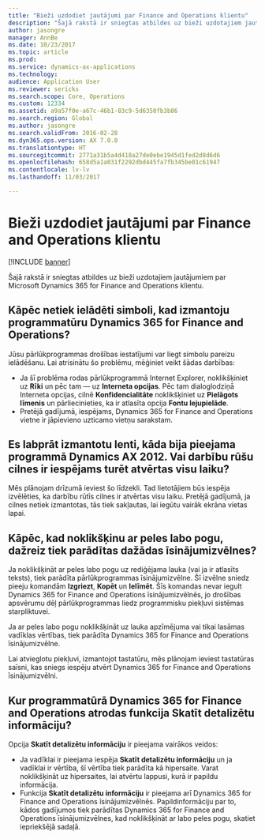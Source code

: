 ```yaml
---
title: "Bieži uzdodiet jautājumi par Finance and Operations klientu"
description: "Šajā rakstā ir sniegtas atbildes uz bieži uzdotajiem jautājumiem par Microsoft Dynamics 365 for Finance and Operations klientu."
author: jasongre
manager: AnnBe
ms.date: 10/23/2017
ms.topic: article
ms.prod: 
ms.service: dynamics-ax-applications
ms.technology: 
audience: Application User
ms.reviewer: sericks
ms.search.scope: Core, Operations
ms.custom: 12334
ms.assetid: a9a57f0e-a67c-46b1-83c9-5d6350fb3b86
ms.search.region: Global
ms.author: jasongre
ms.search.validFrom: 2016-02-28
ms.dyn365.ops.version: AX 7.0.0
ms.translationtype: HT
ms.sourcegitcommit: 2771a31b5a4d418a27de0ebe1945d1fed2d8d6d6
ms.openlocfilehash: 658d5a1a031f2292dbd445fa7fb345be01c61947
ms.contentlocale: lv-lv
ms.lasthandoff: 11/03/2017

---
```


# <a name="finance-and-operations-client-faq"></a>Bieži uzdodiet jautājumi par Finance and Operations klientu

[!INCLUDE [banner](../includes/banner.md)]

Šajā rakstā ir sniegtas atbildes uz bieži uzdotajiem jautājumiem par Microsoft Dynamics 365 for Finance and Operations klientu.

<a name="why-arent-symbols-loaded-when-i-use-finance-and-operations"></a>Kāpēc netiek ielādēti simboli, kad izmantoju programmatūru Dynamics 365 for Finance and Operations?
-----------------------------------------------------------------

Jūsu pārlūkprogrammas drošības iestatījumi var liegt simbolu pareizu ielādēšanu. Lai atrisinātu šo problēmu, mēģiniet veikt šādas darbības:

-   Ja šī problēma rodas pārlūkprogrammā Internet Explorer, noklikšķiniet uz **Rīki** un pēc tam — uz **Interneta opcijas**.  Pēc tam dialoglodziņā Interneta opcijas, cilnē **Konfidencialitāte** noklikšķiniet uz **Pielāgots līmenis** un pārliecinieties, ka ir atlasīta opcija **Fontu lejupielāde**.
-   Pretējā gadījumā, iespējams, Dynamics 365 for Finance and Operations vietne ir jāpievieno uzticamo vietņu sarakstam.

## <a name="i-miss-the-ribbon-from-dynamics-ax-2012-can-i-keep-action-pane-tabs-open-all-the-time"></a>Es labprāt izmantotu lenti, kāda bija pieejama programmā Dynamics AX 2012. Vai darbību rūšu cilnes ir iespējams turēt atvērtas visu laiku?
Mēs plānojam drīzumā ieviest šo līdzekli. Tad lietotājiem būs iespēja izvēlēties, ka darbību rūtīs cilnes ir atvērtas visu laiku. Pretējā gadījumā, ja cilnes netiek izmantotas, tās tiek sakļautas, lai iegūtu vairāk ekrāna vietas lapai.

## <a name="why-do-i-sometimes-see-different-shortcut-menus-when-i-right-click"></a>Kāpēc, kad noklikšķinu ar peles labo pogu, dažreiz tiek parādītas dažādas īsinājumizvēlnes?
Ja noklikšķināt ar peles labo pogu uz rediģējama lauka (vai ja ir atlasīts teksts), tiek parādīta pārlūkprogrammas īsinājumizvēlne. Šī izvēlne sniedz pieeju komandām **Izgriezt**, **Kopēt** un **Ielīmēt**. Šīs komandas nevar iegult Dynamics 365 for Finance and Operations īsinājumizvēlnēs, jo drošības apsvērumu dēļ pārlūkprogrammas liedz programmisku piekļuvi sistēmas starpliktuvei.

Ja ar peles labo pogu noklikšķināt uz lauka apzīmējuma vai tikai lasāmas vadīklas vērtības, tiek parādīta Dynamics 365 for Finance and Operations īsinājumizvēlne.

Lai atvieglotu piekļuvi, izmantojot tastatūru, mēs plānojam ieviest tastatūras saīsni, kas sniegs iespēju atvērt Dynamics 365 for Finance and Operations īsinājumizvēlni.

## <a name="where-is-the-view-details-functionality-in-finance-and-operations"></a>Kur programmatūrā Dynamics 365 for Finance and Operations atrodas funkcija Skatīt detalizētu informāciju?
Opcija **Skatīt detalizētu informāciju** ir pieejama vairākos veidos:

-   Ja vadīklai ir pieejama iespēja **Skatīt detalizētu informāciju** un ja vadīklai ir vērtība, šī vērtība tiek parādīta kā hipersaite. Varat noklikšķināt uz hipersaites, lai atvērtu lappusi, kurā ir papildu informācija.
-   Funkcija **Skatīt detalizētu informāciju** ir pieejama arī Dynamics 365 for Finance and Operations īsinājumizvēlnēs. Papildinformāciju par to, kādos gadījumos tiek parādītas Dynamics 365 for Finance and Operations īsinājumizvēlnes, kad noklikšķināt ar labo peles pogu, skatiet iepriekšējā sadaļā.






